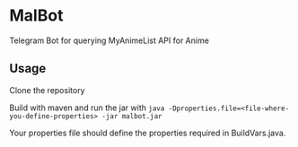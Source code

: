 MalBot
======

Telegram Bot for querying MyAnimeList API for Anime

Usage 
-----

Clone the repository

Build with maven and run the jar with ```java -Dproperties.file=<file-where-you-define-properties> -jar malbot.jar```

Your properties file should define the properties required in BuildVars.java.

